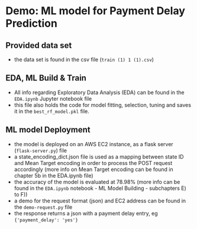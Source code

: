 # Demo: ML model for Payment Delay Prediction

## Provided data set
- the data set is found in the csv file (`train (1) 1 (1).csv`)
## EDA, ML Build & Train
- All info regarding Exploratory Data Analysis (EDA) can be found in the `EDA.ipynb` Jupyter notebook file
- this file also holds the code for model fitting, selection, tuning and saves it in the `best_rf_model.pkl` file.

## ML model Deployment
- the model is deployed on an AWS EC2 instance, as a flask server (`flask-server.py`) file
- a state_encoding_dict.json file is used as a mapping between state ID and Mean Target encoding in order to process the POST request accordingly (more info on Mean Target encoding can be found in chapter 5b in the EDA.ipynb file)
- the accuracy of the model is evaluated at 78.98% (more info can be found in the `EDA.ipynb` notebook - ML Model Building - subchapters E) to F))
- a demo for the request format (json) and EC2 address can be found in the `demo-request.py` file
- the response returns a json with a payment delay entry, eg `{'payment_delay': 'yes'}`
